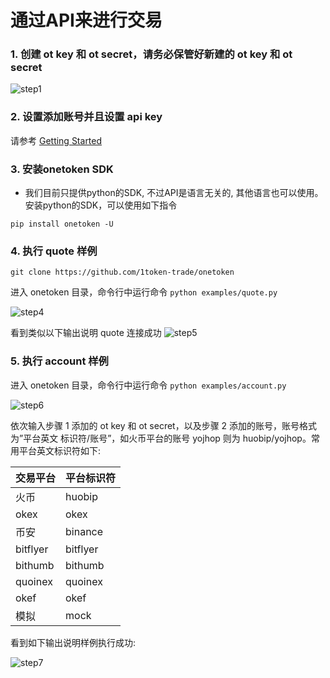 


# 通过API来进行交易

### 1. 创建 ot key 和 ot secret，请务必保管好新建的 ot key 和 ot secret

![step1](https://1token.trade/oss/web/guide2/pic1.jpg)

### 2. 设置添加账号并且设置 api key

请参考 [Getting Started](https://1token.trade/r/docs#/getting-started/website-user?id=第三步-登录交易所，点击api管理-（以火币为例）)

### 3. 安装onetoken SDK 
* 我们目前只提供python的SDK, 不过API是语言无关的, 其他语言也可以使用。安装python的SDK，可以使用如下指令
```shell
pip install onetoken -U
```


### 4. 执行 quote 样例
```
git clone https://github.com/1token-trade/onetoken
```

进入 onetoken 目录，命令行中运行命令 `python examples/quote.py`

![step4](https://1token.trade/oss/web/guide2/pic4.jpg)

看到类似以下输出说明 quote 连接成功
![step5](https://1token.trade/oss/web/guide2/pic5.jpg)


### 5. 执行 account 样例

进入 onetoken 目录，命令行中运行命令 `python examples/account.py`

![step6](https://1token.trade/oss/web/guide2/pic6.jpg)

依次输入步骤 1 添加的 ot key 和 ot secret，以及步骤 2 添加的账号，账号格式为”平台英文 标识符/账号”，如火币平台的账号 yojhop 则为 huobip/yojhop。常用平台英文标识符如下:

|交易平台|平台标识符|
|---|---|
| 火币|huobip |
| okex|okex|
| 币安|binance|
| bitflyer|bitflyer|
| bithumb|bithumb|
| quoinex|quoinex|
| okef|okef|
| 模拟|mock|

看到如下输出说明样例执行成功:


![step7](https://1token.trade/oss/web/guide2/pic7.jpg)


